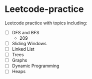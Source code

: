 # Leetcode-practice
Leetcode practice with topics including:
- [ ] DFS and BFS
  * 209
- [ ] Sliding Windows
- [ ] Linked List
- [ ] Trees
- [ ] Graphs
- [ ] Dynamic Programming
- [ ] Heaps

